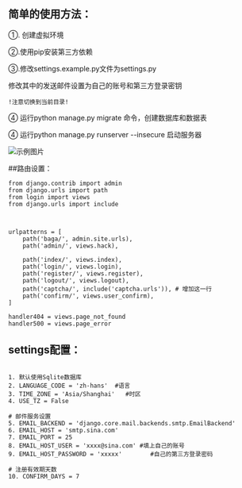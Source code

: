 ## 简单的使用方法：


①. 创建虚拟环境

②.使用pip安装第三方依赖

③.修改settings.example.py文件为settings.py

修改其中的发送邮件设置为自己的账号和第三方登录密钥

    !注意切换到当前目录!

④ 运行python manage.py migrate 命令，创建数据库和数据表

④ 运行python manage.py runserver  --insecure 启动服务器


![示例图片](https://ftp.bmp.ovh/imgs/2021/02/6784472bec14870f.png ) 



##路由设置：

```
from django.contrib import admin
from django.urls import path
from login import views
from django.urls import include



urlpatterns = [
    path('baga/', admin.site.urls),
    path('admin/', views.hack),

    path('index/', views.index),
    path('login/', views.login),
    path('register/', views.register),
    path('logout/', views.logout),
    path('captcha/', include('captcha.urls')), # 增加这一行
    path('confirm/', views.user_confirm),
]

handler404 = views.page_not_found
handler500 = views.page_error

```

## settings配置：
``````

1. 默认使用Sqlite数据库
2. LANGUAGE_CODE = 'zh-hans'  #语言
3. TIME_ZONE = 'Asia/Shanghai'   #时区
4. USE_TZ = False

# 邮件服务设置
5. EMAIL_BACKEND = 'django.core.mail.backends.smtp.EmailBackend'
6. EMAIL_HOST = 'smtp.sina.com'
7. EMAIL_PORT = 25
8. EMAIL_HOST_USER = 'xxxx@sina.com' #填上自己的账号
9. EMAIL_HOST_PASSWORD = 'xxxxx'        #自己的第三方登录密码

# 注册有效期天数
10. CONFIRM_DAYS = 7

``````